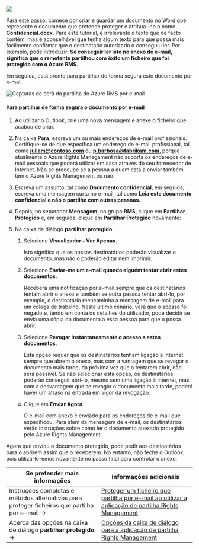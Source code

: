 ![](../media/AzRMS_QuickStartSteps3.PNG)

Para este passo, comece por criar e guardar um documento no Word que represente o documento que pretende proteger e atribua-lhe o nome **Confidencial.docx**. Para este tutorial, é irrelevante o texto que de facto contém, mas é aconselhável que tenha algum texto para que possa mais facilmente confirmar que o destinatário autorizado o conseguiu ler. Por exemplo, pode introduzir: **Se conseguir ler isto no anexo de e-mail, significa que o remetente partilhou com êxito um ficheiro que foi protegido com o Azure RMS.**

Em seguida, está pronto para partilhar de forma segura este documento por e-mail.

![Capturas de ecrã da partilha do Azure RMS por e-mail](../media/AzRMS_Tutorial_3_Screenshots.png)

#### Para partilhar de forma segura o documento por e-mail

1.  Ao utilizar o Outlook, crie uma nova mensagem e anexe o ficheiro que acabou de criar.

2.  Na caixa **Para**, escreva um ou mais endereços de e-mail profissionais. Certifique-se de que especifica um endereço de e-mail profissional, tal como **juliam@contoso.com** ou **p.barbosa@fabrikam.com**, porque atualmente o Azure Rights Management não suporta os endereços de e-mail pessoais que poderá utilizar em casa através do seu fornecedor de Internet. Não se preocupe se a pessoa a quem está a enviar também tem o Azure Rights Management ou não.

3.  Escreva um assunto, tal como **Documento confidencial**, em seguida, escreva uma mensagem curta no e-mail, tal como **Leia este documento confidencial e não o partilhe com outras pessoas.**

4.  Depois, no separador **Mensagem**, no grupo **RMS**, clique em **Partilhar Protegido** e, em seguida, clique em **Partilhar Protegido** novamente:

5.  Na caixa de diálogo **partilhar protegido**:

    1.  Selecione **Visualizador – Ver Apenas**.

        Isto significa que os nossos destinatários poderão visualizar o documento, mas não o poderão editar nem imprimir.

    2.  Selecione **Enviar-me um e-mail quando alguém tentar abrir estes documentos**.

        Receberá uma notificação por e-mail sempre que os destinatários tentam abrir o anexo e também se outra pessoa tentar abri-lo, por exemplo, o destinatário reencaminha a mensagem de e-mail para um colega de trabalho. Neste último cenário, verá que o acesso foi negado e, tendo em conta os detalhes do utilizador, pode decidir se envia uma cópia do documento a essa pessoa para que o possa abrir.

    3.  Selecione **Revogar instantaneamente o acesso a estes documentos**.

        Esta opção requer que os destinatários tenham ligação à Internet sempre que abrem o anexo, mas com a vantagem que se revogar o documento mais tarde, da próxima vez que o tentarem abrir, não será possível. Se não selecionar esta opção, os destinatários poderão conseguir abri-lo, mesmo sem uma ligação à Internet, mas com a desvantagem que se revogar o documento mais tarde, poderá haver um atraso na entrada em vigor da revogação.

    4.  Clique em **Enviar Agora**.

        O e-mail com anexo é enviado para os endereços de e-mail que especificou. Para além da mensagem de e-mail, os destinatários verão instruções sobre como ler o documento anexado protegido pelo Azure Rights Management.

Agora que enviou o documento protegido, pode pedir aos destinatários para o abrirem assim que o receberem. No entanto, não feche o Outlook, pois utilizá-lo-emos novamente no passo final para controlar o anexo.

|Se pretender mais informações|Informações adicionais|
|--------------------------------|--------------------------|
|Instruções completas e métodos alternativos para proteger ficheiros que partilha por e-mail   →|[Proteger um ficheiro que partilha por e-mail ao utilizar a aplicação de partilha Rights Management](../rms-client/sharing-app-protect-by-email.md)|
|Acerca das opções na caixa de diálogo **partilhar protegido**   →|[Opções da caixa de diálogo para a aplicação de partilha Rights Management](../rms-client/sharing-app-dialog-box.md)|


<!--HONumber=Jun16_HO4-->


